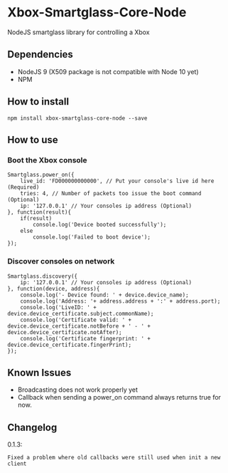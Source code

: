 # Xbox-Smartglass-Core-Node

NodeJS smartglass library for controlling a Xbox

## Dependencies

- NodeJS 9 (X509 package is not compatible with Node 10 yet)
- NPM

## How to install

```npm install xbox-smartglass-core-node --save```

## How to use

### Boot the Xbox console

```
Smartglass.power_on({
    live_id: 'FD000000000000', // Put your console's live id here (Required)
    tries: 4, // Number of packets too issue the boot command (Optional)
    ip: '127.0.0.1' // Your consoles ip address (Optional)
}, function(result){
    if(result)
        console.log('Device booted successfully');
    else
        console.log('Failed to boot device');
});
```

### Discover consoles on network

```
Smartglass.discovery({
    ip: '127.0.0.1' // Your consoles ip address (Optional)
}, function(device, address){
    console.log('- Device found: ' + device.device_name);
    console.log('Address: '+ address.address + ':' + address.port);
    console.log('LiveID: ' + device.device_certificate.subject.commonName);
    console.log('Certificate valid: ' + device.device_certificate.notBefore + ' - ' + device.device_certificate.notAfter);
    console.log('Certificate fingerprint: ' + device.device_certificate.fingerPrint);
});
```

## Known Issues

- Broadcasting does not work properly yet
- Callback when sending a power_on command always returns true for now.

## Changelog

0.1.3:

    Fixed a problem where old callbacks were still used when init a new client
